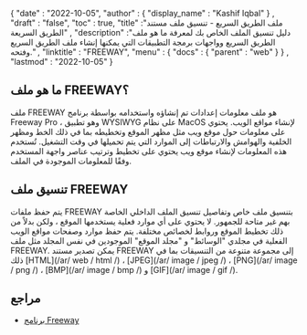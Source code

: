 {
  "date" : "2022-10-05",
  "author" : {
    "display_name" : "Kashif Iqbal"
} ,
  "draft" : "false",
  "toc" : true,
  "title" :"ملف الطريق السريع - تنسيق ملف مستند الطريق السريعة" ,
  "description" :"دليل تنسيق الملف الخاص بك لمعرفة ما هو ملف الطريق السريع وواجهات برمجة التطبيقات التي يمكنها إنشاء ملف الطريق السريع وفتحه." ,
  "linktitle" : "FREEWAY",
  "menu" : {
    "docs" : {
      "parent" : "web"
}
} ,
  "lastmod" : "2022-10-05"
}

## ما هو ملف FREEWAY؟

ملف FREEWAY هو ملف معلومات إعدادات تم إنشاؤه واستخدامه بواسطة برنامج Freeway Pro ، وهو تطبيق WYSIWYG على نظام MacOS لإنشاء مواقع الويب. يحتوي على معلومات حول موقع ويب مثل مظهر الموقع وتخطيطه بما في ذلك الخط ومظهر الخلفية والهوامش والارتباطات إلى الموارد التي يتم تحميلها في وقت التشغيل. تُستخدم هذه المعلومات لإنشاء موقع ويب يحتوي على تخطيط وترتيب عناصر واجهة المستخدم وفقًا للمعلومات الموجودة في الملف.

## تنسيق ملف FREEWAY

يتم حفظ ملفات FREEWAY بتنسيق ملف خاص وتفاصيل تنسيق الملف الداخلي الخاصة بهم غير متاحة للجمهور. لا يحتوي على أي موارد فعلية يستخدمها الموقع ، ولكن بدلاً من ذلك تخطيط الموقع وروابط لخصائص مختلفة. يتم حفظ موارد وصفحات مواقع الويب الفعلية في مجلدي "الوسائط" و "مجلد الموقع" الموجودين في نفس المجلد مثل ملف FREEWAY. يمكن تصدير مستند FREEWAY إلى مجموعة متنوعة من التنسيقات بما في ذلك [HTML](/ar/ web / html /) ، [JPEG](/ar/ image / jpeg /) ، [PNG](/ar/ image / png /) ، [BMP](/ar/ image / bmp /) و [GIF](/ar/ image / gif /).

## مراجع

* [برنامج Freeway](https://en.wikipedia.org/wiki/Freeway_ (برنامج))


